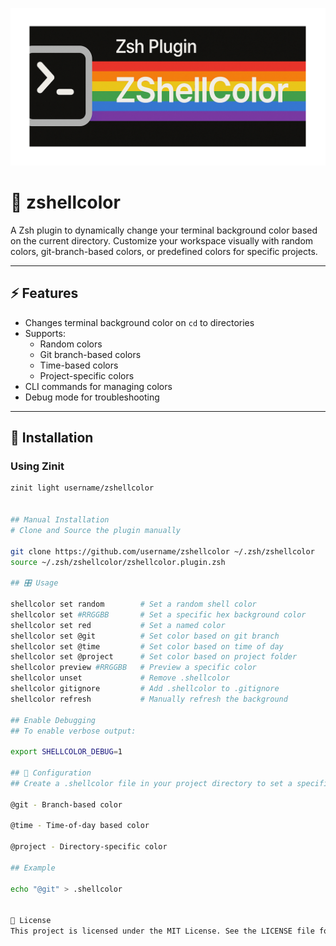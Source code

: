 ![zshellcolor banner](https://github.com/Distantreach/zshellcolor/blob/main/zshellcolorbanner.png)

# 🎨 zshellcolor

A Zsh plugin to dynamically change your terminal background color based on the current directory. Customize your workspace visually with random colors, git-branch-based colors, or predefined colors for specific projects.

---

## ⚡ Features

- Changes terminal background color on `cd` to directories
- Supports:
  - Random colors
  - Git branch-based colors
  - Time-based colors
  - Project-specific colors
- CLI commands for managing colors
- Debug mode for troubleshooting

---

## 🚀 Installation

### Using Zinit

```zsh
zinit light username/zshellcolor


## Manual Installation
# Clone and Source the plugin manually

git clone https://github.com/username/zshellcolor ~/.zsh/zshellcolor
source ~/.zsh/zshellcolor/zshellcolor.plugin.zsh

## 🎛️ Usage

shellcolor set random        # Set a random shell color
shellcolor set #RRGGBB       # Set a specific hex background color
shellcolor set red           # Set a named color
shellcolor set @git          # Set color based on git branch
shellcolor set @time         # Set color based on time of day
shellcolor set @project      # Set color based on project folder
shellcolor preview #RRGGBB   # Preview a specific color
shellcolor unset             # Remove .shellcolor
shellcolor gitignore         # Add .shellcolor to .gitignore
shellcolor refresh           # Manually refresh the background

## Enable Debugging
## To enable verbose output:

export SHELLCOLOR_DEBUG=1

## 🔧 Configuration
## Create a .shellcolor file in your project directory to set a specific color. For dynamic colors, use:

@git - Branch-based color

@time - Time-of-day based color

@project - Directory-specific color

## Example

echo "@git" > .shellcolor


📝 License
This project is licensed under the MIT License. See the LICENSE file for details.
